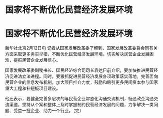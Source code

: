 # 国家将不断优化民营经济发展环境

# 国家将不断优化民营经济发展环境

新华社北京2月12日电
记者从国家发展改革委了解到，国家发展改革委将会同有关方面采取更多务实举措，不断优化民营经济发展环境，切实解决民营企业发展困难，提振民营企业发展信心。

国家发展改革委副秘书长、国民经济综合司司长袁达日前介绍，要加快推进民营经济促进法立法进程。同时，要狠抓促进民营经济发展各项政策落实落地。完善面向民营企业的信息发布机制，加大项目推介力度，鼓励和吸引更多民间资本参与国家重大工程和补短板项目建设。

他还表示，要健全完善多层次的与民营企业常态化沟通交流机制，畅通政企沟通交流渠道。坚持从个案和整体上及时掌握制约民营经济发展的问题，力争解决一类问题、受益一批企业、助力一个行业。（完）

